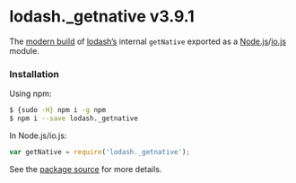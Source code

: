 # lodash._getnative v3.9.1

The [modern build](https://github.com/lodash/lodash/wiki/Build-Differences) of [lodash’s](https://lodash.com/) internal `getNative` exported as a [Node.js](http://nodejs.org/)/[io.js](https://iojs.org/) module.

###  Installation

Using npm:

```bash
$ {sudo -H} npm i -g npm
$ npm i --save lodash._getnative
```

In Node.js/io.js:

```js
var getNative = require('lodash._getnative');
```

See the [package source](https://github.com/lodash/lodash/blob/3.9.1-npm-packages/lodash._getnative) for more details.
